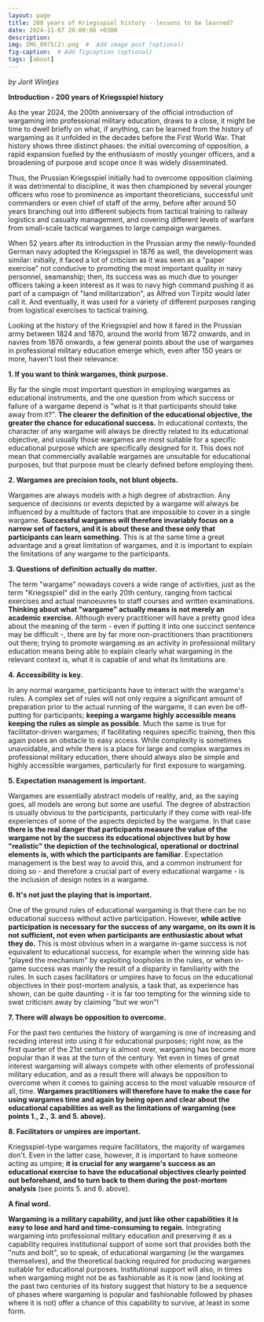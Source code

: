 ```yaml
---
layout: page
title: 200 years of Kriegsspiel history - lessons to be learned?
date: 2024-11-07 20:00:00 +0300
description: 
img: IMG_0975(2).png  #  Add image post (optional)
fig-caption:  # Add figcaption (optional)
tags: [about]
---
```


*by Jorit Wintjes*

**Introduction - 200 years of Kriegsspiel history**

As the year 2024, the 200th anniversary of the official introduction of wargaming into professional military education, draws to a close, it might be time to dwell briefly on what, if anything, can be learned from the history of wargaming as it unfolded in the decades before the First World War. That history shows three distinct phases: the initial overcoming of opposition, a rapid expansion fuelled by the enthusiasm of mostly younger officers, and a broadening of purpose and scope once it was widely disseminated.

Thus, the Prussian Kriegsspiel initially had to overcome opposition claiming it was detrimental to discipline, it was then championed by several younger officers who rose to prominence as important theoreticians, successful unit commanders or even chief of staff of the army, before after around 50 years branching out into different subjects from tactical training to railway logistics and casualty management, and covering different levels of warfare from small-scale tactical wargames to large campaign wargames. 

When 52 years after its introduction in the Prussian army the newly-founded German navy adopted the Kriegsspiel in 1876 as well, the development was similar: initially, it faced a lot of criticism as it was seen as a "paper exercise" not conducive to promoting the most important quality in navy personnel, seamanship; then, its success was as much due to younger officers taking a keen interest as it was to navy high command pushing it as part of a campaign of "land militarization", as Alfred von Tirpitz would later call it. And eventually, it was used for a variety of different purposes ranging from logistical exercises to tactical training.

Looking at the history of the Kriegsspiel and how it fared in the Prussian army between 1824 and 1870, around the world from 1872 onwards, and in navies from 1876 onwards, a few general points about the use of wargames in professional military education emerge which, even after 150 years or more, haven't lost their relevance:

**1. If you want to think wargames, think purpose.** 

By far the single most important question in employing wargames as educational instruments, and the one question from which success or failure of a wargame depend is "what is it that participants should take away from it?". **The clearer the definition of the educational objective, the greater the chance for educational success.** In educational contexts, the character of any wargame will always be directly related to its educational objective, and usually those wargames are most suitable for a specific educational purpose which are specifically designed for it. This does not mean that commercially available wargames are unsuitable for educational purposes, but that purpose must be clearly defined before employing them.

**2. Wargames are precision tools, not blunt objects.** 

Wargames are always models with a high degree of abstraction. Any sequence of decisions or events depicted by a wargame will always be influenced by a multitude of factors that are impossible to cover in a single wargame. **Successful wargames will therefore invariably focus on a narrow set of factors, and it is about these and these only that participants can learn something.** This is at the same time a great advantage and a great limitation of wargames, and it is important to explain the limitations of any wargame to the participants. 

**3. Questions of definition actually do matter.**

The term "wargame" nowadays covers a wide range of activities, just as the term "Kriegsspiel" did in the early 20th century, ranging from tactical exercises and actual manoeuvres to staff courses and written examinations. **Thinking about what "wargame" actually means is not merely an academic exercise.** Although every practitioner will have a pretty good idea about the meaning of the term - even if putting it into one succinct sentence may be difficult -, there are by far more non-practitioners than practitioners out there; trying to promote wargaming as an activity in professional military education means being able to explain clearly what wargaming in the relevant context is, what it is capable of and what its limitations are.

**4. Accessibility is key.**

In any normal wargame, participants have to interact with the wargame's rules. A complex set of rules will not only require a significant amount of preparation prior to the actual running of the wargame, it can even be off-putting for participants; **keeping a wargame highly accessible means keeping the rules as simple as possible**. Much the same is true for facilitator-driven wargames; if facilitating requires specific training, then this again poses an obstacle to easy access. While complexity is sometimes unavoidable, and while there is a place for large and complex wargames in professional military education, there should always also be simple and highly accessible wargames, particularly for first exposure to wargaming.

**5. Expectation management is important.**

Wargames are essentially abstract models of reality, and, as the saying goes, all models are wrong but some are useful. The degree of abstraction is usually obvious to the participants, particularly if they come with real-life experiences of some of the aspects depicted by the wargame. In that case **there is the real danger that participants measure the value of the wargame not by the success its educational objectives but by how "realistic" the depiction of the technological, operational or doctrinal elements is, with which the participants are familiar**. Expectation management is the best way to avoid this, and a common instrument for doing so - and therefore a crucial part of every educational wargame - is the inclusion of design notes in a wargame.

**6. It's not just the playing that is important.**

One of the ground rules of educational wargaming is that there can be no educational success without active participation. However, **while active participation is necessary for the success of any wargame, on its own it is not sufficient, not even when participants are enthusiastic about what they do.** This is most obvious when in a wargame in-game success is not equivalent to educational success, for example when the winning side has "played the mechanism" by exploiting loopholes in the rules, or when in-game success was mainly the result of a disparity in familiarity with the rules. In such cases facilitators or umpires have to focus on the educational objectives in their post-mortem analysis, a task that, as experience has shown, can be quite daunting - it is far too tempting for the winning side to swat criticism away by claiming "but we won"!

**7. There will always be opposition to overcome.**

For the past two centuries the history of wargaming is one of increasing and receding interest into using it for educational purposes; right now, as the first quarter of the 21st century is almost over, wargaming has become more popular than it was at the turn of the century. Yet even in times of great interest wargaming will always compete with other elements of professional military education, and as a result there will always be opposition to overcome when it comes to gaining access to the most valuable resource of all, time. **Wargames practitioners will therefore have to make the case for using wargames time and again by being open and clear about the educational capabilities as well as the limitations of wargaming (see points 1., 2., 3. and 5. above).**

**8. Facilitators or umpires are important.**

Kriegsspiel-type wargames require facilitators, the majority of wargames don't. Even in the latter case, however, it is important to have someone acting as umpire; **it is crucial for any wargame's success as an educational exercise to have the educational objectives clearly pointed out beforehand, and to turn back to them during the post-mortem analysis** (see points 5. and 6. above).

**A final word.**

**Wargaming is a military capability, and just like other capabilities it is easy to lose and hard and time-consuming to regain.** Integrating wargaming into professional military education and preserving it as a capability requires institutional support of some sort that provides both the "nuts and bolt", so to speak, of educational wargaming (ie the wargames themselves), and the theoretical backing required for producing wargames suitable for educational purposes. Institutional support will also, in times when wargaming might not be as fashionable as it is now (and looking at the past two centuries of its history suggest that history to be a sequence of phases where wargaming is popular and fashionable followed by phases where it is not) offer a chance of this capability to survive, at least in some form.

